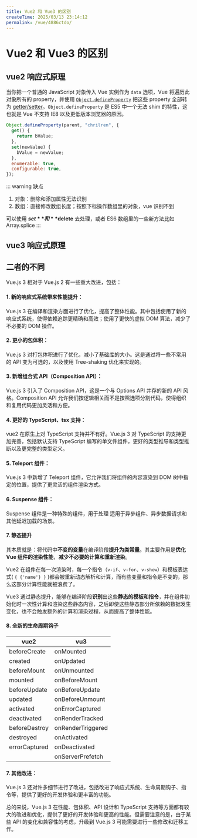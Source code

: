 ```yaml
---
title: Vue2 和 Vue3 的区别
createTime: 2025/03/13 23:14:12
permalink: /vue/4886ctdo/
---
```

# Vue2 和 Vue3 的区别

## vue2 响应式原理

当你把一个普通的 JavaScript 对象传入 Vue 实例作为 `data` 选项，Vue 将遍历此对象所有的 property，并使用 [`Object.defineProperty`](https://developer.mozilla.org/zh-CN/docs/Web/JavaScript/Reference/Global_Objects/Object/defineProperty) 把这些 property 全部转为 [getter/setter](https://developer.mozilla.org/zh-CN/docs/Web/JavaScript/Guide/Working_with_Objects#定义_getters_与_setters)。`Object.defineProperty` 是 ES5 中一个无法 shim 的特性，这也就是 Vue 不支持 IE8 以及更低版本浏览器的原因。

```js
Object.defineProperty(parent, "chrilren", {
  get() {
    return bValue;
  },
  set(newValue) {
    bValue = newValue;
  },
  enumerable: true,
  configurable: true,
});
```

::: warning 缺点

1. 对象：删除和添加属性无法识别
2. 数组：直接修改数组长度；按照下标操作数组里的对象，vue 识别不到

可以使用 **$set** 和 **$delete** 去处理，或者 ES6 数组里的一些新方法比如 Array.splice
:::

## vue3 响应式原理

## 二者的不同

Vue.js 3 相对于 Vue.js 2 有一些重大改进，包括：

#### 1. 新的响应式系统带来性能提升：

Vue.js 3 在编译和渲染方面进行了优化，提高了整体性能。其中包括使用了新的响应式系统，使得依赖追踪更精确和高效；使用了更快的虚拟 DOM 算法，减少了不必要的 DOM 操作。

#### 2. 更小的包体积：

Vue.js 3 对打包体积进行了优化，减小了基础库的大小。这是通过将一些不常用的 API 变为可选的，以及使用 Tree-shaking 优化来实现的。

#### 3. 新增组合式 API（Composition API）：

Vue.js 3 引入了 Composition API，这是一个与 Options API 并存的新的 API 风格。Composition API 允许我们按逻辑相关而不是按照选项分割代码，使得组织和复用代码更加灵活和方便。

#### 4. 更好的 TypeScript、tsx 支持：

vue2 在原生上对 TypeScript 支持并不有好。Vue.js 3 对 TypeScript 的支持更加完善，包括默认支持 TypeScript 编写的单文件组件，更好的类型推导和类型推断以及更完整的类型定义。

#### 5. Teleport 组件：

Vue.js 3 中新增了 Teleport 组件，它允许我们将组件的内容渲染到 DOM 树中指定的位置，提供了更灵活的组件渲染方式。

#### 6. Suspense 组件：

Suspense 组件是一种特殊的组件，用于处理 适用于异步组件、异步数据请求和其他延迟加载的场景。

#### 7. 静态提升

其本质就是：将代码中**不变的变量**在编译阶段**提升为类常量**。其主要作用是**优化 Vue 组件的渲染性能**，**减少不必要的计算和重新渲染**。

Vue2 在组件在每一次渲染时，每一个指令（`v-if`、`v-for`、`v-show`）和模板表达式( `{ {'name'} }` )都会被重新动态解析和计算，而有些变量和指令是不变的，那么这部分计算性能就被浪费了。

Vue3 通过静态提升，能够在编译阶段**识别**出这些**静态的模板和指令**，并在组件初始化时一次性计算和渲染这些静态内容，之后即使这些静态部分所依赖的数据发生变化，也不会触发额外的计算和渲染过程，从而提高了整体性能。

#### 8. 全新的生命周期钩子

| vue2          | vu3               |
| ------------- | ----------------- |
| beforeCreate  | onMounted         |
| created       | onUpdated         |
| beforeMount   | onUnmounted       |
| mounted       | onBeforeMount     |
| beforeUpdate  | onBeforeUpdate    |
| updated       | onBeforeUnmount   |
| activated     | onErrorCaptured   |
| deactivated   | onRenderTracked   |
| beforeDestroy | onRenderTriggered |
| destroyed     | onActivated       |
| errorCaptured | onDeactivated     |
|               | onServerPrefetch  |

#### 7. 其他改进：

Vue.js 3 还对许多细节进行了改进，包括改进了响应式系统、生命周期钩子、指令等，提供了更好的开发体验和更丰富的功能。

总的来说，Vue.js 3 在性能、包体积、API 设计和 TypeScript 支持等方面都有较大的改进和优化，提供了更好的开发体验和更高的性能。但需要注意的是，由于某些 API 的变化和兼容性的考虑，升级到 Vue.js 3 可能需要进行一些修改和迁移工作。
